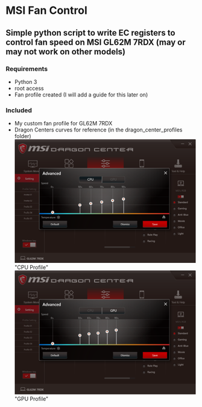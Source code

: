 # MSI Fan Control

## Simple python script to write EC registers to control fan speed on MSI GL62M 7RDX (may or may not work on other models)

### **Requirements**
- Python 3
- root access
- Fan profile created (I will add a guide for this later on)

### **Included**
- My custom fan profile for GL62M 7RDX
- Dragon Centers curves for reference (in the dragon_center_profiles folder) \
![alt-text](dragon_center_profiles/CPU_Profile.png) "CPU Profile" \
![alt-text](dragon_center_profiles/GPU_Profile.png) "GPU Profile"
